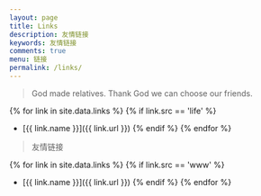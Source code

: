 ```yaml
---
layout: page
title: Links
description: 友情链接
keywords: 友情链接
comments: true
menu: 链接
permalink: /links/
---
```


> God made relatives. Thank God we can choose our friends.

{% for link in site.data.links %}
  {% if link.src == 'life' %}
* [{{ link.name }}]({{ link.url }})
  {% endif %}
{% endfor %}

> 友情链接

{% for link in site.data.links %}
  {% if link.src == 'www' %}
* [{{ link.name }}]({{ link.url }})
  {% endif %}
{% endfor %}
